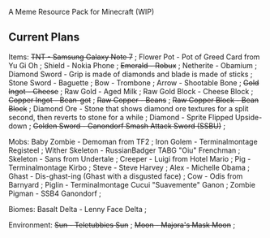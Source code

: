 A Meme Resource Pack for Minecraft (WIP)

Current Plans
-------------
Items:
~~TNT - Samsung Galaxy Note 7~~
;
Flower Pot - Pot of Greed Card from Yu Gi Oh
;
Shield - Nokia Phone
;
~~Emerald - Robux~~
;
Netherite - Obamium
;
Diamond Sword - Grip is made of diamonds and blade is made of sticks
;
Stone Sword - Baguette
;
Bow - Trombone
;
Arrow - Shootable Bone
;
~~Gold Ingot - Cheese~~
;
Raw Gold - Aged Milk
;
Raw Gold Block - Cheese Block
;
~~Copper Ingot - Bean-got~~
;
~~Raw Copper - Beans~~
;
~~Raw Copper Block - Bean Block~~
;
Diamond Ore - Stone that shows diamond ore textures for a split second, then reverts to stone for a while
;
Diamond - Sprite Flipped Upside-down
;
~~Golden Sword - Ganondorf Smash Attack Sword (SSBU)~~
;

Mobs:
Baby Zombie - Demoman from TF2
;
Iron Golem - Terminalmontage Registeel
;
Wither Skeleton - RussianBadger TABG "Oiu" Frenchman
;
Skeleton - Sans from Undertale
;
Creeper - Luigi from Hotel Mario
;
Pig - Terminalmontage Kirbo
;
Steve - Steve Harvey
;
Alex - Michelle Obama
;
Ghast - Dis-ghast-ing (Ghast with a disgusted face)
;
Cow - Odis from Barnyard
;
Piglin - Terminalmontage Cucui "Suavemente" Ganon
;
Zombie Pigman - SSB4 Ganondorf
;

Biomes:
Basalt Delta - Lenny Face Delta
;

Environment:
~~Sun - Teletubbies Sun~~
;
~~Moon - Majora's Mask Moon~~
;
